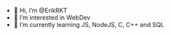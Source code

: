- 👋 Hi, I’m @ErikRKT
- 👀 I’m interested in WebDev
- 🌱 I’m currently learning JS, NodeJS, C, C++ and SQL

<!---
ErikRKT/ErikRKT is a ✨ special ✨ repository because its `README.md` (this file) appears on your GitHub profile.
You can click the Preview link to take a look at your changes.
--->

